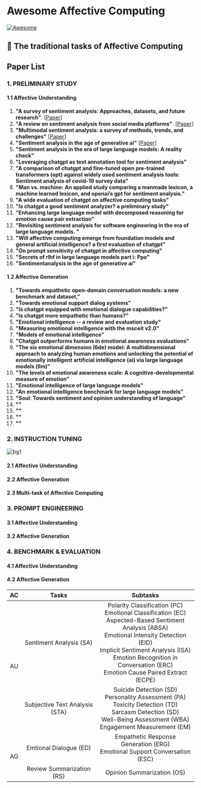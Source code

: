 # Awesome Affective Computing

[![Awesome](https://awesome.re/badge-flat.svg)](https://awesome.re)

## 🤖 The traditional tasks of Affective Computing
<table class="tg">
<thead>
  <tr>
    <th class="tg-nrix" align="center" rowspan="2">AC</th>
    <th class="tg-baqh" align="center" rowspan="2">Tasks</th>
    <th class="tg-0lax" align="center" rowspan="2">Subtasks</th>
  </tr>
  <tr>
  </tr>
</thead>

<tbody>
  <tr>
    <td class="tg-nrix" align="center" rowspan="2">AU</td>
    <td class="tg-baqh" align="center">Sentiment Analysis (SA)</td>
    <td class="tg-0lax" align="center">Polarity Classification (PC)<br>
      Emotional Classification (EC)<br>
      Aspected-Based Sentiment Analysis (ABSA)<br>
      Emotional Intensity Detection (EID)<br>
      Implicit Sentiment Analysis (ISA)<br>
      Emotion Recognition in Conversation (ERC)<br>
      Emotion Cause Paired Extract (ECPE)</td> 
  </tr>
  <tr>
    <td class="tg-baqh" align="center">Subjective Text Analysis (STA)</td>
    <td class="tg-0lax" align="center">Suicide Detection (SD)<br>
      Personality Assessment (PA)<br>
      Toxicity Detection (TD)<br>
      Sarcasm Detection (SD)<br>
      Well-Being Assessment (WBA)<br>
      Engagement Measurement (EM)<br>
  </tr>
  <tr>
  </tr>
  <tr>
    <td class="tg-nrix" align="center" rowspan="2">AG</td>
    <td class="tg-baqh" align="center">Emtional Dialogue (ED)</td>
    <td class="tg-0lax" align="center">Empathetic Response Generation (ERG)<br>
      Emotional Support Conversation (ESC)<br>
</td> 
  </tr>
    <tr>
    <td class="tg-baqh" align="center">Review Summarization (RS)</td>
    <td class="tg-0lax" align="center">Opinion Summarization (OS)
</td> 
  </tr>
</tbody>

## Paper List
### 1. PRELIMINARY STUDY
#### 1.1 Affective Understanding
1. **"A survey of sentiment analysis: Approaches, datasets, and future research"**. [[Paper](https://arxiv.org/abs/1910.10683)] 
2. **"A review on sentiment analysis from social media platforms"**. [[Paper](https://arxiv.org/abs/2010.11934)]
3. **"Multimodal sentiment analysis: a survey of methods, trends, and challenges"** [[Paper](https://arxiv.org/abs/2010.11934)]
4. **"Sentiment analysis in the age of generative ai"** [[Paper](https://arxiv.org/abs/2010.11934)]
5. **"Sentiment analysis in the era of large language models: A reality check"**
6. **"Leveraging chatgpt as text annotation tool for sentiment analysis"**
7. **"A comparison of chatgpt and fine-tuned open pre-trained transformers (opt) against widely used sentiment analysis tools: Sentiment analysis of covid-19 survey data"**
8. **"Man vs. machine: An applied study comparing a manmade lexicon, a machine learned lexicon, and openai’s gpt for sentiment analysis."**
9. **"A wide evaluation of chatgpt on affective computing tasks"**
10. **"Is chatgpt a good sentiment analyzer? a preliminary study"**
11. **"Enhancing large language model with decomposed reasoning for emotion cause pair extraction"**
12. **"Revisiting sentiment analysis for software engineering in the era of large language models. "**
13. **"Will affective computing emerge from foundation models and general artificial intelligence? a first evaluation of chatgpt"**
14. **"On prompt sensitivity of chatgpt in affective computing"**
15. **"Secrets of rlhf in large language models part i: Ppo"**
16. **"Sentimentanalysis in the age of generative ai"**
#### 1.2 Affective Generation
1. **"Towards empathetic open-domain conversation models: a new benchmark and dataset,"**
2. **"Towards emotional support dialog systems"**
3. **"Is chatgpt equipped with emotional dialogue capabilities?"**
4. **"Is chatgpt more empathetic than humans?"**
5. **"Emotional intelligence -- a review and evaluation study"**
6. **"Measuring emotional intelligence with the msceit v2.0"**
7. **"Models of emotional intelligence"**
8. **"Chatgpt outperforms humans in emotional awareness evaluations"**
9. **"The six emotional dimension (6de) model: A multidimensional approach to analyzing human emotions and unlocking the potential of emotionally intelligent artificial intelligence (ai) via large language models (llm)"**
10. **"The levels of emotional awareness scale: A cognitive-developmental measure of emotion"**
11. **"Emotional intelligence of large language models"**
12. **"An emotional intelligence benchmark for large language models"**
13. **"Soul: Towards sentiment and opinion understanding of language"**
14. **""**
15. **""**
16. **""**
17. **""**

### 2. INSTRUCTION TUNING
![bg1](https://github.com/NEU-DataMining/awesome-affective-computing/assets/123424732/88794d3f-a4a6-48bb-8cfd-28d73025f024)
#### 2.1 Affective Understanding
#### 2.2 Affective Generation
#### 2.3 Multi-task of Affective Computing

### 3. PROMPT ENGINEERING
#### 3.1 Affective Understanding
#### 3.2 Affective Generation

### 4. BENCHMARK & EVALUATION
#### 4.1 Affective Understanding
#### 4.2 Affective Generation



